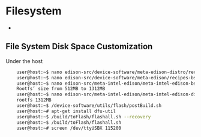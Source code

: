 Filesystem
==

- [](http://alextgalileo.altervista.org/blog/changing-partition-setup-edison/)

## File System Disk Space Customization

Under the host

```sh
    user@host:~$ nano edison-src/device-software/meta-edison-distro/recipes-bsp/u-boot/files/edison.env
    user@host:~$ nano edison-src/device-software/meta-edison/recipes-bsp/u-boot/files/edison.env
    user@host:~$ nano edison-src/meta-intel-edison/meta-intel-edison-bsp/recipes-bsp/u-boot/files/edison.env
    Rootfs’ size from 512MB to 1312MB
    user@host:~$ nano edison-src/meta-intel-edison/meta-intel-edison-distro/recipes-core/images/edison-image.bb
    rootfs 1312MB
    user@host:~$ /device-software/utils/flash/postBuild.sh
    user@host:~# apt-get install dfu-util
    user@host:~$ /build/toFlash/flashall.sh --recovery
    user@host:~$ /build/toFlash/flashall.sh
    user@host:~# screen /dev/ttyUSBX 115200
```